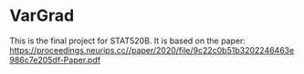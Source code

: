 # VarGrad
This is the final project for STAT520B. It is based on the paper: https://proceedings.neurips.cc//paper/2020/file/9c22c0b51b3202246463e986c7e205df-Paper.pdf
